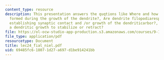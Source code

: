 ```yaml
---
content_type: resource
description: This presentation answers the quqtions like Where and how are synapses
  formed during the growth of the dendrite?, Are dendrite filopodiaresponsible for
  establishing synaptic contact and /or growth of the dendriticarbor?, and what causes
  a dendritic growth to stabilize or retract?
file: https://ol-ocw-studio-app-production.s3.amazonaws.com/courses/9-18-developmental-neurobiology-spring-2005/69485fc618071d27a697d1be914241bb_lec24_fial_niel.pdf
file_type: application/pdf
resourcetype: Document
title: lec24_fial_niel.pdf
uid: 69485fc6-1807-1d27-a697-d1be914241bb
---
```

